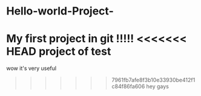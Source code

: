 # Hello-world-Project-
My first project in git !!!!!
<<<<<<< HEAD
project of test
=======
wow it's very useful 
>>>>>>> 7961fb7afe8f3b10e33930be412f1c84f86fa606
hey gays